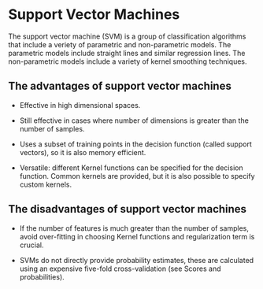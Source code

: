 Support Vector Machines
================

The support vector machine (SVM) is a group of classification algorithms that include a veriety of parametric and non-parametric models. The parametric models include straight lines and similar regression lines. The non-parametric models include a variety of kernel smoothing techniques.

## The advantages of support vector machines

-   Effective in high dimensional spaces.

-   Still effective in cases where number of dimensions is greater than the number of samples.

-   Uses a subset of training points in the decision function (called support vectors), so it is also memory efficient.

-   Versatile: different Kernel functions can be specified for the decision function. Common kernels are provided, but it is also possible to specify custom kernels.

## The disadvantages of support vector machines

-   If the number of features is much greater than the number of samples, avoid over-fitting in choosing Kernel functions and regularization term is crucial.

-   SVMs do not directly provide probability estimates, these are calculated using an expensive five-fold cross-validation (see Scores and probabilities).
